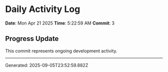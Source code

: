 # Daily Activity Log

**Date**: Mon Apr 21 2025
**Time**: 5:22:59 AM
**Commit**: 3

## Progress Update

This commit represents ongoing development activity.

---
Generated: 2025-09-05T23:52:59.882Z
